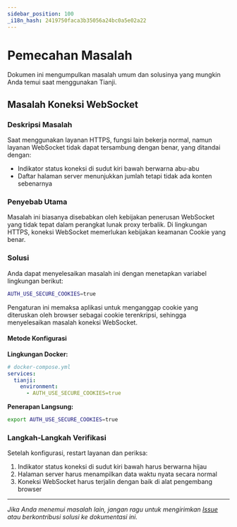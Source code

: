 ```yaml
---
sidebar_position: 100
_i18n_hash: 2419750faca3b35056a24bc0a5e02a22
---
```

# Pemecahan Masalah

Dokumen ini mengumpulkan masalah umum dan solusinya yang mungkin Anda temui saat menggunakan Tianji.

## Masalah Koneksi WebSocket

### Deskripsi Masalah

Saat menggunakan layanan HTTPS, fungsi lain bekerja normal, namun layanan WebSocket tidak dapat tersambung dengan benar, yang ditandai dengan:

- Indikator status koneksi di sudut kiri bawah berwarna abu-abu
- Daftar halaman server menunjukkan jumlah tetapi tidak ada konten sebenarnya

### Penyebab Utama

Masalah ini biasanya disebabkan oleh kebijakan penerusan WebSocket yang tidak tepat dalam perangkat lunak proxy terbalik. Di lingkungan HTTPS, koneksi WebSocket memerlukan kebijakan keamanan Cookie yang benar.

### Solusi

Anda dapat menyelesaikan masalah ini dengan menetapkan variabel lingkungan berikut:

```bash
AUTH_USE_SECURE_COOKIES=true
```

Pengaturan ini memaksa aplikasi untuk menganggap cookie yang diteruskan oleh browser sebagai cookie terenkripsi, sehingga menyelesaikan masalah koneksi WebSocket.

#### Metode Konfigurasi

**Lingkungan Docker:**
```yaml
# docker-compose.yml
services:
  tianji:
    environment:
      - AUTH_USE_SECURE_COOKIES=true
```

**Penerapan Langsung:**
```bash
export AUTH_USE_SECURE_COOKIES=true
```

### Langkah-Langkah Verifikasi

Setelah konfigurasi, restart layanan dan periksa:

1. Indikator status koneksi di sudut kiri bawah harus berwarna hijau
2. Halaman server harus menampilkan data waktu nyata secara normal
3. Koneksi WebSocket harus terjalin dengan baik di alat pengembang browser

---

*Jika Anda menemui masalah lain, jangan ragu untuk mengirimkan [Issue](https://github.com/msgbyte/tianji/issues) atau berkontribusi solusi ke dokumentasi ini.*
